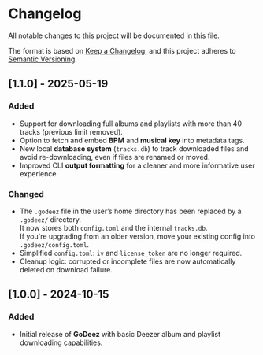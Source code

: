 # Changelog

All notable changes to this project will be documented in this file.

The format is based on [Keep a Changelog](https://keepachangelog.com/en/1.1.0/),
and this project adheres to [Semantic Versioning](https://semver.org/spec/v2.0.0.html).

## [1.1.0] - 2025-05-19

### Added
- Support for downloading full albums and playlists with more than 40 tracks (previous limit removed).
- Option to fetch and embed **BPM** and **musical key** into metadata tags.
- New local **database system** (`tracks.db`) to track downloaded files and avoid re-downloading, even if files are renamed or moved.
- Improved CLI **output formatting** for a cleaner and more informative user experience.


### Changed
- The `.godeez` file in the user’s home directory has been replaced by a `.godeez/` directory.  
  It now stores both `config.toml` and the internal `tracks.db`.  
  If you're upgrading from an older version, move your existing config into `.godeez/config.toml`.
- Simplified `config.toml`: `iv` and `license_token` are no longer required.
- Cleanup logic: corrupted or incomplete files are now automatically deleted on download failure.

## [1.0.0] - 2024-10-15

### Added

- Initial release of **GoDeez** with basic Deezer album and playlist downloading capabilities.